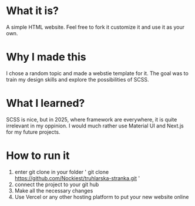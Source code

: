 # What it is?
A simple HTML website. Feel free to fork it customize it and use it as your own.
 
 # Why I made this
I chose a random topic and made a webstie template for it. The goal was to train my design skills and explore the possibilities of SCSS.

# What I learned?
SCSS is nice, but in 2025, where framework are everywhere, it is quite irrelevant in my oppinion. I would much rather use Material UI and Next.js for my future projects.

# How to run it 
1. enter git clone in your folder
' git clone https://github.com/Nockiest/truhlarska-stranka.git '
2. connect the project to your git hub
3. Make all the necessary changes
4. Use Vercel or any other hosting platform to put your new website online

